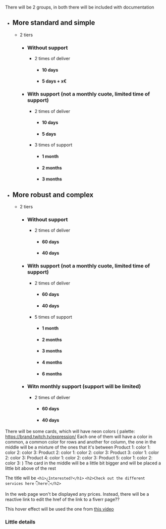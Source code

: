 There will be 2 groups, in both there will be included with documentation
- ## More standard and simple
	- 2 tiers
		- ### Without support
			- 2 times of deliver
				- #### 10 days
				- #### 5 days + x€
		- ### With support (not a monthly cuote, limited time of support) 
			- 2 times of deliver
				- #### 10 days
				- #### 5 days
			- 3 times of support
				- #### 1 month
				- #### 2 months
				- #### 3 months
- ## More robust and complex
	- 2 tiers
		- ### Without support
			- 2 times of deliver
				- #### 60 days
				- #### 40 days
		- ### With support (not a monthly cuote, limited time of support)
			- 2 times of deliver
				- #### 60 days
				- #### 40 days
			- 5 times of support
				- #### 1 month
				- #### 2 months
				- #### 3 months
				- #### 4 months
				- #### 6 months
		- ### Witn monthly support (support will be limited)
			-  2 times of deliver
				- #### 60 days
				- #### 40 days


There will be some cards, which will have neon colors (
	palette: https://brand.twitch.tv/expression/
	Each one of them will have a color in common, a common color for rows and another for column, the one in the middle will be a mixture of the ones that it's between
	Product 1:
		color 1:
		color 2:
		color 3:
	Product 2:
		color 1:
		color 2:
		color 3:
	Product 3:
		color 1:
		color 2:
		color 3:
	Product 4:
		color 1:
		color 2:
		color 3:
	Product 5:
		color 1:
		color 2:
		color 3:
)
The card in the middle will be a little bit bigger and will be placed a little bit above of the rest

The title will be 
`<h1>¿Interested?</h1>`
`<h2>Check out the different services here`
`👇here👇</h2>`

In the web page won't be displayed any prices. Instead, there will be a reactive link to edit the href of the link to a fiverr page??

This hover effect will be used the one from [this video](https://youtu.be/htGfnF1zN4g)

### Little details
